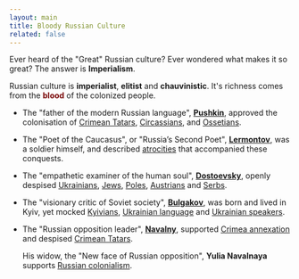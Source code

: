 ```yaml
---
layout: main
title: Bloody Russian Culture
related: false
---
```


Ever heard of the "Great" Russian culture?
Ever wondered what makes it so great?
The answer is __Imperialism__.

Russian culture is __imperialist__, __elitist__ and __chauvinistic__.
It's richness comes from the <span style="color: #780606">__blood__</span> of the colonized people.

- The "father of the modern Russian language", [__Pushkin__](/pushkin/), approved the colonisation of
  [Crimean Tatars](/pushkin/#approved-crimean-tatars-genocide-claimed-disarming-circassians-was-the-only-option-to-pacify-them-after-the-violent-conquest),
  [Circassians](/pushkin/#was-hoping-to-pacify-circassians-economically-by-blocking-their-access-to-the-black-sea),
  and
  [Ossetians](/pushkin/#approved-prostitution-among-poor-ossetian-women).

- The "Poet of the Caucasus", or "Russia’s Second Poet", [__Lermontov__](/lermontov/), was a soldier himself,
  and described [atrocities](/lermontov/#hussars-ignore-tears-and-prayers-and-brutally-traumatize-the-victim-because-of-an-arousal)
  that accompanied these conquests.

- The "empathetic examiner of the human soul", [__Dostoevsky__](/dostoevsky/), openly despised
  [Ukrainians](/dostoevsky/#despised-ukrainians-being-liberal-and-respecting-womens-rights-claimed-russian-patriarchy-to-be-natural),
  [Jews](/dostoevsky/#used-antisemitic-slurs-despised-jews-for-not-being-christians),
  [Poles](/dostoevsky/#claimed-poles-to-be-hostile-and-ultra-nationalist),
  [Austrians](/dostoevsky/#called-old-poles-and-austrians-scum-claimed-them-to-be-unworthy-of-russian-sympathy)
  and
  [Serbs](/dostoevsky/#claimed-russians-to-be-superior-and-colonized-nations-to-be-inferior-and-harmful).

- The "visionary critic of Soviet society", [__Bulgakov__](/bulgakov/), was born and lived in Kyiv, yet mocked
  [Kyivians](/bulgakov/#viewed-kyiv-as-inferior-to-moscow),
  [Ukrainian language](/bulgakov/#mocked-ukrainian-language-and-didnt-take-it-seriously)
  and
  [Ukrainian speakers](/bulgakov/#mocked-people-who-switched-to-ukrainian-implying-russian-language-and-resources-are-richer).

- The "Russian opposition leader", [__Navalny__](/navalny/), supported
  [Crimea annexation](/navalny/#supported-crimea-annexation-by-russia)
  and despised [Crimean Tatars](/navalny/#referred-to-indigenous-crimean-tatars-as-agitating-interested-parties).

  His widow, the "New face of Russian opposition", __Yulia Navalnaya__ supports
  [Russian colonialism](/navalny/#yulia-navalnaya-wishes-to-punish-the-opponents-of-russian-colonialism).
